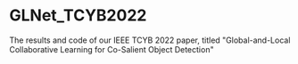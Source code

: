 # GLNet_TCYB2022
The results and code of our IEEE TCYB 2022 paper, titled "Global-and-Local Collaborative Learning for Co-Salient Object Detection"
